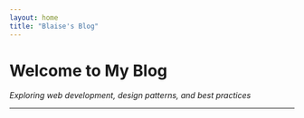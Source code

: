 ```yaml
---
layout: home
title: "Blaise's Blog"
---
```


# Welcome to My Blog

_Exploring web development, design patterns, and best practices_

---
